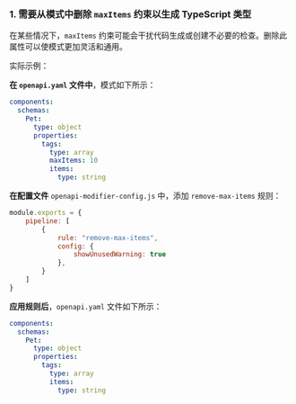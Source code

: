 <a name="custom_anchor_motivation_1"></a>
### 1. 需要从模式中删除 `maxItems` 约束以生成 TypeScript 类型

在某些情况下，`maxItems` 约束可能会干扰代码生成或创建不必要的检查。删除此属性可以使模式更加灵活和通用。

实际示例：

**在 `openapi.yaml` 文件中**，模式如下所示：

```yaml
components:
  schemas:
    Pet:
      type: object
      properties:
        tags:
          type: array
          maxItems: 10
          items:
            type: string
```

**在配置文件** `openapi-modifier-config.js` 中，添加 `remove-max-items` 规则：

```js
module.exports = {
    pipeline: [
        {
            rule: "remove-max-items",
            config: {
                showUnusedWarning: true
            },
        }
    ]
}
```

**应用规则后**，`openapi.yaml` 文件如下所示：

```yaml
components:
  schemas:
    Pet:
      type: object
      properties:
        tags:
          type: array
          items:
            type: string
``` 
